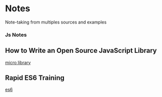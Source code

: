 # <b>Notes</b>
Note-taking from multiples sources and examples

### Js Notes

## How to Write an Open Source JavaScript Library

[micro library](https://github.com/MABelanger/notes/blob/master/micro-library)

## Rapid ES6 Training
[es6](https://github.com/MABelanger/notes/tree/master/es6)
